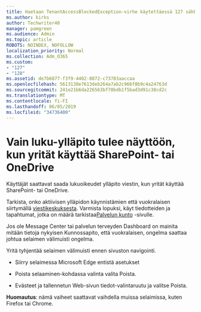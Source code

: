 ```yaml
---
title: Haetaan TenantAccessBlockedException-virhe käytettäessä 127 sähköposti?
ms.author: kirks
author: Techwriter40
manager: pamgreen
ms.audience: Admin
ms.topic: article
ROBOTS: NOINDEX, NOFOLLOW
localization_priority: Normal
ms.collection: Adm_O365
ms.custom:
- "127"
- "128"
ms.assetid: de7b6877-f3f9-4402-8072-c73783aaccaa
ms.openlocfilehash: 5613138e7613deb264a7ab2c966f8b9c4a24763d
ms.sourcegitcommit: 241e21b6da226563bf70bdb1f5bad3d91c38cd2c
ms.translationtype: MT
ms.contentlocale: fi-FI
ms.lasthandoff: 06/05/2019
ms.locfileid: "34736400"
---
```

# <a name="read-only-for-maintenance-message-when-attempting-to-use-sharepoint-or-onedrive"></a>Vain luku-ylläpito tulee näyttöön, kun yrität käyttää SharePoint- tai OneDrive

Käyttäjät saattavat saada lukuoikeudet ylläpito viestin, kun yrität käyttää SharePoint- tai OneDrive.

Tarkista, onko aktiivisen ylläpidon käynnistämien että vuokralaisen siirtymällä [viestikeskuksesta](https://portal.office.com/adminportal/home#/MessageCenter). Varmista lopuksi, käyt tiedotteiden ja tapahtumat, jotka on määrä tarkistaa[Palvelun kunto](https://portal.office.com/adminportal/home#/servicehealth) -sivulle.

Jos ole Message Center tai palvelun terveyden Dashboard on mainita mitään tietoja nykyisen Kunnossapito, että vuokralaisen, ongelma saattaa johtua selaimen välimuisti ongelma.

Yritä tyhjentää selaimen välimuisti ennen sivuston navigointi.

- Siirry selaimessa Microsoft Edge entistä asetukset

- Poista selaaminen-kohdassa valinta valita Poista.
- Evästeet ja tallennetun Web-sivun tiedot-valintaruutu ja valitse Poista.

**Huomautus**: nämä vaiheet saattavat vaihdella muissa selaimissa, kuten Firefox tai Chrome.

